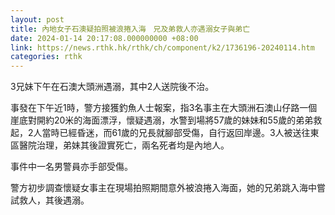 ```yaml
---
layout: post
title: 內地女子石澳疑拍照被浪捲入海　兄及弟救人亦遇溺女子與弟亡
date: 2024-01-14 20:17:08.000000000 +08:00
link: https://news.rthk.hk/rthk/ch/component/k2/1736196-20240114.htm
categories: rthk
---
```


3兄妹下午在石澳大頭洲遇溺，其中2人送院後不治。

事發在下午近1時，警方接獲釣魚人士報案，指3名事主在大頭洲石澳山仔路一個崖底對開約20米的海面漂浮，懷疑遇溺，水警到場將57歲的妹妹和55歲的弟弟救起，2人當時已經昏迷，而61歲的兄長就腳部受傷，自行返回岸邊。3人被送往東區醫院治理，弟妹其後證實死亡，兩名死者均是內地人。

事件中一名男警員亦手部受傷。

警方初步調查懷疑女事主在現場拍照期間意外被浪捲入海面，她的兄弟跳入海中嘗試救人，其後遇溺。

